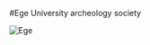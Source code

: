 #Ege University archeology society

![Ege](https://github.com/Emreodesia/Ege-University-archeology-society/assets/115417234/b74f5e0b-b504-45bd-bf32-513319d7cc85)
